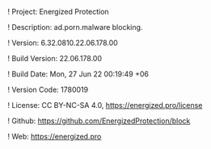 ! Project: Energized Protection

! Description: ad.porn.malware blocking.

! Version: 6.32.0810.22.06.178.00

! Build Version: 22.06.178.00

! Build Date: Mon, 27 Jun 22 00:19:49 +06

! Version Code: 1780019

! License: CC BY-NC-SA 4.0, https://energized.pro/license

! Github: https://github.com/EnergizedProtection/block

! Web: https://energized.pro
